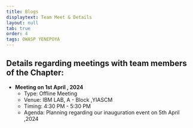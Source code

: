 ```yaml
---
title: Blogs
displaytext: Team Meet & Details 
layout: null
tab: true
order: 4
tags: OWASP YENEPOYA
---
```


## **Details regarding meetings with team members of the Chapter:**
- **Meeting on 1st April , 2024**
  - Type: Offline Meeting
  - Venue: IBM LAB, A - Block ,YIASCM
  - Timing: 4:30 PM - 5:30 PM
  - Agenda: Planning regarding our inauguration event on 5th April ,2024

  
